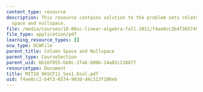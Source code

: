 ```yaml
---
content_type: resource
description: This resource contains solution to the problem sets related to column
  space and nullspace.
file: /media/courses/18-06sc-linear-algebra-fall-2011/f4ae8cc2b4f36574983dd4c313f106eb_MIT18_06SCF11_Ses1.6sol.pdf
file_type: application/pdf
learning_resource_types: []
ocw_type: OCWFile
parent_title: Column Space and Nullspace
parent_type: CourseSection
parent_uid: bb16f055-bb0c-2fa6-b00b-24a82c138877
resourcetype: Document
title: MIT18_06SCF11_Ses1.6sol.pdf
uid: f4ae8cc2-b4f3-6574-983d-d4c313f106eb
---
```

